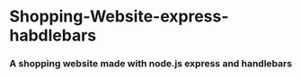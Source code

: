 # Shopping-Website-express-habdlebars
### A shopping website made with node.js express and handlebars
